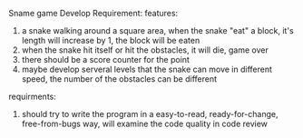 Sname game
Develop Requirement:
features:
1. a snake walking around a square area, when the snake "eat" a block, it's length will increase by 1, the block will be eaten
2. when the snake hit itself or hit the obstacles, it will die, game over
3. there should be a score counter for the point
4. maybe develop serveral levels that the snake can move in different speed, the number of the obstacles can be different

requirments:
1. should try to write the program in a easy-to-read, ready-for-change, free-from-bugs way, will examine the code quality in code review
